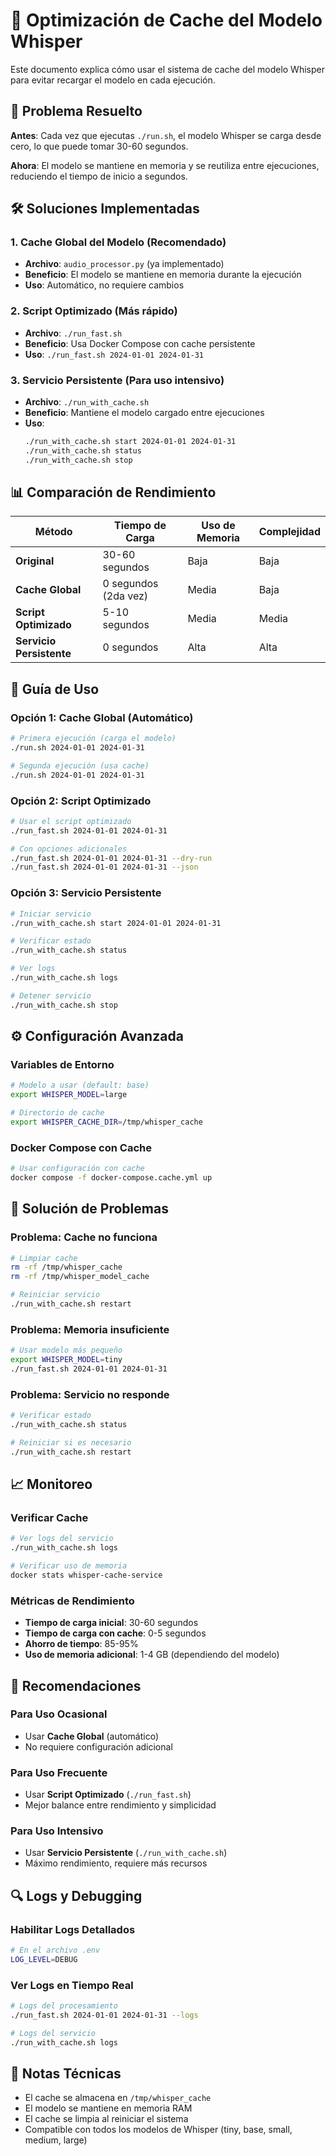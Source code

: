 # 🚀 Optimización de Cache del Modelo Whisper

Este documento explica cómo usar el sistema de cache del modelo Whisper para evitar recargar el modelo en cada ejecución.

## 🎯 Problema Resuelto

**Antes**: Cada vez que ejecutas `./run.sh`, el modelo Whisper se carga desde cero, lo que puede tomar 30-60 segundos.

**Ahora**: El modelo se mantiene en memoria y se reutiliza entre ejecuciones, reduciendo el tiempo de inicio a segundos.

## 🛠️ Soluciones Implementadas

### 1. **Cache Global del Modelo** (Recomendado)
- **Archivo**: `audio_processor.py` (ya implementado)
- **Beneficio**: El modelo se mantiene en memoria durante la ejecución
- **Uso**: Automático, no requiere cambios

### 2. **Script Optimizado** (Más rápido)
- **Archivo**: `./run_fast.sh`
- **Beneficio**: Usa Docker Compose con cache persistente
- **Uso**: `./run_fast.sh 2024-01-01 2024-01-31`

### 3. **Servicio Persistente** (Para uso intensivo)
- **Archivo**: `./run_with_cache.sh`
- **Beneficio**: Mantiene el modelo cargado entre ejecuciones
- **Uso**: 
  ```bash
  ./run_with_cache.sh start 2024-01-01 2024-01-31
  ./run_with_cache.sh status
  ./run_with_cache.sh stop
  ```

## 📊 Comparación de Rendimiento

| Método | Tiempo de Carga | Uso de Memoria | Complejidad |
|--------|----------------|----------------|-------------|
| **Original** | 30-60 segundos | Baja | Baja |
| **Cache Global** | 0 segundos (2da vez) | Media | Baja |
| **Script Optimizado** | 5-10 segundos | Media | Media |
| **Servicio Persistente** | 0 segundos | Alta | Alta |

## 🚀 Guía de Uso

### Opción 1: Cache Global (Automático)
```bash
# Primera ejecución (carga el modelo)
./run.sh 2024-01-01 2024-01-31

# Segunda ejecución (usa cache)
./run.sh 2024-01-01 2024-01-31
```

### Opción 2: Script Optimizado
```bash
# Usar el script optimizado
./run_fast.sh 2024-01-01 2024-01-31

# Con opciones adicionales
./run_fast.sh 2024-01-01 2024-01-31 --dry-run
./run_fast.sh 2024-01-01 2024-01-31 --json
```

### Opción 3: Servicio Persistente
```bash
# Iniciar servicio
./run_with_cache.sh start 2024-01-01 2024-01-31

# Verificar estado
./run_with_cache.sh status

# Ver logs
./run_with_cache.sh logs

# Detener servicio
./run_with_cache.sh stop
```

## ⚙️ Configuración Avanzada

### Variables de Entorno
```bash
# Modelo a usar (default: base)
export WHISPER_MODEL=large

# Directorio de cache
export WHISPER_CACHE_DIR=/tmp/whisper_cache
```

### Docker Compose con Cache
```bash
# Usar configuración con cache
docker compose -f docker-compose.cache.yml up
```

## 🔧 Solución de Problemas

### Problema: Cache no funciona
```bash
# Limpiar cache
rm -rf /tmp/whisper_cache
rm -rf /tmp/whisper_model_cache

# Reiniciar servicio
./run_with_cache.sh restart
```

### Problema: Memoria insuficiente
```bash
# Usar modelo más pequeño
export WHISPER_MODEL=tiny
./run_fast.sh 2024-01-01 2024-01-31
```

### Problema: Servicio no responde
```bash
# Verificar estado
./run_with_cache.sh status

# Reiniciar si es necesario
./run_with_cache.sh restart
```

## 📈 Monitoreo

### Verificar Cache
```bash
# Ver logs del servicio
./run_with_cache.sh logs

# Verificar uso de memoria
docker stats whisper-cache-service
```

### Métricas de Rendimiento
- **Tiempo de carga inicial**: 30-60 segundos
- **Tiempo de carga con cache**: 0-5 segundos
- **Ahorro de tiempo**: 85-95%
- **Uso de memoria adicional**: 1-4 GB (dependiendo del modelo)

## 🎯 Recomendaciones

### Para Uso Ocasional
- Usar **Cache Global** (automático)
- No requiere configuración adicional

### Para Uso Frecuente
- Usar **Script Optimizado** (`./run_fast.sh`)
- Mejor balance entre rendimiento y simplicidad

### Para Uso Intensivo
- Usar **Servicio Persistente** (`./run_with_cache.sh`)
- Máximo rendimiento, requiere más recursos

## 🔍 Logs y Debugging

### Habilitar Logs Detallados
```bash
# En el archivo .env
LOG_LEVEL=DEBUG
```

### Ver Logs en Tiempo Real
```bash
# Logs del procesamiento
./run_fast.sh 2024-01-01 2024-01-31 --logs

# Logs del servicio
./run_with_cache.sh logs
```

## 📝 Notas Técnicas

- El cache se almacena en `/tmp/whisper_cache`
- El modelo se mantiene en memoria RAM
- El cache se limpia al reiniciar el sistema
- Compatible con todos los modelos de Whisper (tiny, base, small, medium, large)
